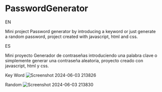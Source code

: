 # PasswordGenerator
EN

Mini project Password generator by introducing a keyword or just generate a random password, project created with javascript, html and css.

ES

Mini proyecto Generador de contraseñas introduciendo una palabra clave o simplemente generar una contraseña aleatoria, proyecto creado con javascript, html y css.

Key Word
![Screenshot 2024-06-03 213826](https://github.com/RomelTeja7/PasswordGenerator/assets/118077551/e08d2516-a39e-4e4b-90e6-e8c9f4f0c0b3)

Random
![Screenshot 2024-06-03 213830](https://github.com/RomelTeja7/PasswordGenerator/assets/118077551/cba47aac-8c88-4fca-95ab-376df7edd04b)
